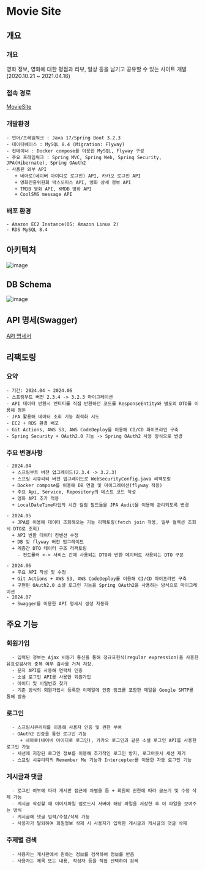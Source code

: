 # Movie Site


## 개요
### 개요
영화 정보, 영화에 대한 평점과 리뷰, 일상 등을 남기고 공유할 수 있는 사이트 개발(2020.10.21 ~ 2021.04.16)

### 접속 경로
[MovieSite](http://3.38.19.101)


### 개발환경
```text
- 언어/프레임워크 : Java 17/Spring Boot 3.2.3
- 데이터베이스 : MySQL 8.4 (Migration: Flyway)
- 컨테이너 : Docker compose를 이용한 MySQL, Flyway 구성
- 주요 프레임워크 : Spring MVC, Spring Web, Spring Security, JPA(Hibernate), Spring OAuth2
- 사용된 외부 API
   + 네아로(네이버 아이디로 로그인) API, 카카오 로그인 API
   + 영화진흥위원회 박스오피스 API, 영화 상세 정보 API
   + TMDB 영화 API, KMDB 영화 API
   + CoolSMS message API
```

### 배포 환경
```text
- Amazon EC2 Instance(OS: Amazon Linux 2)
- RDS MySQL 8.4
```

## 아키텍처
![image](https://github.com/yhlee002/movieApi/assets/60289743/e989b96f-6f13-45ff-916a-aafb58f6dfcd)


## DB Schema
![image](https://github.com/yhlee002/web_moviePublic/assets/60289743/d7dce3c6-f809-45f0-8d0d-65dc0dd9f2e1)


## API 명세(Swagger)
[API 명세서](http://3.38.19.101:8080/api/swagger-ui.html)


## 리팩토링
### 요약
```
- 기간: 2024.04 ~ 2024.06
- 스프링부트 버전 2.3.4 -> 3.2.3 마이그레이션
- API 데이터 반환시 엔티티를 직접 반환하던 코드를 ResponseEntity와 별도의 DTO를 이용해 정돈
- JPA 활용해 데이터 조회 기능 최적화 시도
- EC2 + RDS 환경 배포
- Git Actions, AWS S3, AWS CodeDeploy를 이용해 CI/CD 파이프라인 구축
- Spring Security + OAuth2.0 기능 -> Spring OAuth2 사용 방식으로 변경
```

### 주요 변경사항
```text
- 2024.04
  + 스프링부트 버전 업그레이드(2.3.4 -> 3.2.3)
  + 스프링 시큐리티 버전 업그레이드로 WebSecurityConfig.java 리팩토링
  + Docker compose를 이용해 DB 연결 및 마이그레이션(flyway 적용)
  + 주요 Api, Service, Repository의 테스트 코드 작성
  + 영화 API 추가 적용
  + LocalDateTime타입의 시간 컬럼 필드들을 JPA Audit을 이용해 관리되도록 변경

- 2024.05
  + JPA를 이용해 데이터 조회해오는 기능 리팩토링(fetch join 적용, 일부 컬렉션 조회시 DTO로 조회)
  + API 반환 데이터 컨벤션 수정
  + DB 및 flyway 버전 업그레이드
  + 계층간 DTO 데이터 구조 리팩토링
    - 컨트롤러 <-> 서비스 간에 사용되는 DTO와 반환 데이터로 사용되는 DTO 구분

- 2024.06
  + 주요 API 작성 및 수정
  + Git Actions + AWS S3, AWS CodeDeploy를 이용해 CI/CD 파이프라인 구축
  + 구현된 OAuth2.0 소셜 로그인 기능을 Spring OAuth2을 사용하는 방식으로 마이그레이션
- 2024.07
  + Swagger를 이용한 API 명세서 생성 자동화
```


## 주요 기능
### 회원가입
      - 입력된 정보는 Ajax 비동기 통신을 통해 정규표현식(regular expression)을 사용한 유효성검사와 중복 여부 검사를 거쳐 저장.
      - 문자 API를 사용해 연락처 인증
      - 소셜 로그인 API를 사용한 회원가입
      - 아이디 및 비밀번호 찾기
      - 기존 방식의 회원가입시 등록한 이메일에 인증 링크를 포함한 메일을 Google SMTP를 통해 발송

### 로그인
      - 스프링시큐리티를 이용해 사용자 인증 및 권한 부여
      - OAuth2 인증을 통한 로그인 기능
         + 네아로(네이버 아이디로 로그인), 카카오 로그인과 같은 소셜 로그인 API를 사용한 로그인 가능
      - 세션에 저장된 로그인 정보를 이용해 추가적인 로그인 방지, 로그아웃시 세션 제거
      - 스프링 시큐리티의 Remember Me 기능과 Intercepter를 이용한 자동 로그인 기능

### 게시글과 댓글
      - 로그인 여부에 따라 게시판 접근에 차별을 둠 + 회원의 권한에 따라 글쓰기 및 수정 삭제 가능
      - 게시글 작성할 때 이미지파일 업로드시 서버에 해당 파일을 저장한 후 이 파일을 보여주는 방식
      - 게시글에 댓글 입력/수정/삭제 가능
      - 사용자가 탈퇴하여 회원정보 삭제 시 사용자가 입력한 게시글과 게시글의 댓글 삭제

### 주제별 검색
      - 사용자는 게시판에서 원하는 정보를 검색하여 정보를 받음
      - 사용자는 제목 또는 내용, 작성자 등을 직접 선택하여 검색

